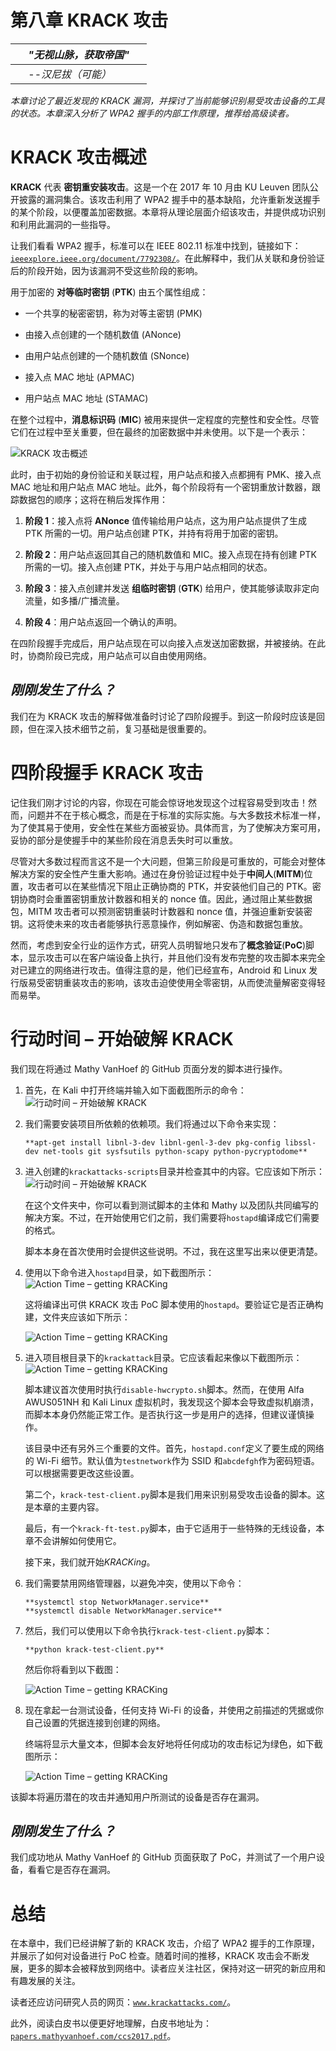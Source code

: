 # 第八章 KRACK 攻击

|   | *"无视山脉，获取帝国"* |   |
| --- | --- | --- |
|   | --*汉尼拔（可能）* |

*本章讨论了最近发现的 KRACK 漏洞，并探讨了当前能够识别易受攻击设备的工具的状态。本章深入分析了 WPA2 握手的内部工作原理，推荐给高级读者。*

# KRACK 攻击概述

**KRACK** 代表 **密钥重安装攻击**。这是一个在 2017 年 10 月由 KU Leuven 团队公开披露的漏洞集合。该攻击利用了 WPA2 握手中的基本缺陷，允许重新发送握手的某个阶段，以便覆盖加密数据。本章将从理论层面介绍该攻击，并提供成功识别和利用此漏洞的一些指导。

让我们看看 WPA2 握手，标准可以在 IEEE 802.11 标准中找到，链接如下：[`ieeexplore.ieee.org/document/7792308/`](http://ieeexplore.ieee.org/document/7792308/)。在此解释中，我们从关联和身份验证后的阶段开始，因为该漏洞不受这些阶段的影响。

用于加密的 **对等临时密钥** (**PTK**) 由五个属性组成：

+   一个共享的秘密密钥，称为对等主密钥 (PMK)

+   由接入点创建的一个随机数值 (ANonce)

+   由用户站点创建的一个随机数值 (SNonce)

+   接入点 MAC 地址 (APMAC)

+   用户站点 MAC 地址 (STAMAC)

在整个过程中，**消息标识码** (**MIC**) 被用来提供一定程度的完整性和安全性。尽管它们在过程中至关重要，但在最终的加密数据中并未使用。以下是一个表示：

![KRACK 攻击概述](img/B09903_08_01.jpg)

此时，由于初始的身份验证和关联过程，用户站点和接入点都拥有 PMK、接入点 MAC 地址和用户站点 MAC 地址。此外，每个阶段将有一个密钥重放计数器，跟踪数据包的顺序；这将在稍后发挥作用：

1.  **阶段 1**：接入点将 **ANonce** 值传输给用户站点，这为用户站点提供了生成 PTK 所需的一切。用户站点创建 PTK，并持有将用于加密的密钥。

1.  **阶段 2**：用户站点返回其自己的随机数值和 MIC。接入点现在持有创建 PTK 所需的一切。接入点创建 PTK，并处于与用户站点相同的状态。

1.  **阶段 3**：接入点创建并发送 **组临时密钥** (**GTK**) 给用户，使其能够读取非定向流量，如多播/广播流量。

1.  **阶段 4**：用户站点返回一个确认的声明。

在四阶段握手完成后，用户站点现在可以向接入点发送加密数据，并被接纳。在此时，协商阶段已完成，用户站点可以自由使用网络。

## *刚刚发生了什么？*

我们在为 KRACK 攻击的解释做准备时讨论了四阶段握手。到这一阶段时应该是回顾，但在深入技术细节之前，复习基础是很重要的。

# 四阶段握手 KRACK 攻击

记住我们刚才讨论的内容，你现在可能会惊讶地发现这个过程容易受到攻击！然而，问题并不在于核心概念，而是在于标准的实际实施。与大多数技术标准一样，为了使其易于使用，安全性在某些方面被妥协。具体而言，为了使解决方案可用，妥协的部分是使握手中的某些阶段在消息丢失时可以重放。

尽管对大多数过程而言这不是一个大问题，但第三阶段是可重放的，可能会对整体解决方案的安全性产生重大影响。通过在身份验证过程中处于**中间人**(**MITM**)位置，攻击者可以在某些情况下阻止正确协商的 PTK，并安装他们自己的 PTK。密钥协商时会重置密钥重放计数器和相关的 nonce 值。因此，通过阻止某些数据包，MITM 攻击者可以预测密钥重装时计数器和 nonce 值，并强迫重新安装密钥。这将使未来的攻击者能够执行恶意操作，例如解密、伪造和数据包重放。

然而，考虑到安全行业的运作方式，研究人员明智地只发布了**概念验证**(**PoC**)脚本，显示攻击可以在客户端设备上执行，并且他们没有发布完整的攻击脚本来完全对已建立的网络进行攻击。值得注意的是，他们已经宣布，Android 和 Linux 发行版易受密钥重装攻击的影响，该攻击迫使使用全零密钥，从而使流量解密变得轻而易举。

# 行动时间 – 开始破解 KRACK

我们现在将通过 Mathy VanHoef 的 GitHub 页面分发的脚本进行操作。

1.  首先，在 Kali 中打开终端并输入如下面截图所示的命令：![行动时间 – 开始破解 KRACK](img/B09903_08_02.jpg)

1.  我们需要安装项目所依赖的依赖项。我们将通过以下命令来实现：

    ```
    **apt-get install libnl-3-dev libnl-genl-3-dev pkg-config libssl-dev net-tools git sysfsutils python-scapy python-pycryptodome**

    ```

1.  进入创建的`krackattacks-scripts`目录并检查其中的内容。它应该如下所示：![行动时间 – 开始破解 KRACK](img/B09903_08_03.jpg)

    在这个文件夹中，你可以看到测试脚本的主体和 Mathy 以及团队共同编写的解决方案。不过，在开始使用它们之前，我们需要将`hostapd`编译成它们需要的格式。

    脚本本身在首次使用时会提供这些说明。不过，我在这里写出来以便更清楚。

1.  使用以下命令进入`hostapd`目录，如下截图所示：![Action Time – getting KRACKing](img/B09903_08_04.jpg)

    这将编译出可供 KRACK 攻击 PoC 脚本使用的`hostapd`。要验证它是否正确构建，文件夹应该如下所示：

    ![Action Time – getting KRACKing](img/B09903_08_05.jpg)

1.  进入项目根目录下的`krackattack`目录。它应该看起来像以下截图所示：![Action Time – getting KRACKing](img/B09903_08_06.jpg)

    脚本建议首次使用时执行`disable-hwcrypto.sh`脚本。然而，在使用 Alfa AWUS051NH 和 Kali Linux 虚拟机时，我发现这个脚本会导致虚拟机崩溃，而脚本本身仍然能正常工作。是否执行这一步是用户的选择，但建议谨慎操作。

    该目录中还有另外三个重要的文件。首先，`hostapd.conf`定义了要生成的网络的 Wi-Fi 细节。默认值为`testnetwork`作为 SSID 和`abcdefgh`作为密码短语。可以根据需要更改这些设置。

    第二个，`krack-test-client.py`脚本是我们用来识别易受攻击设备的脚本。这是本章的主要内容。

    最后，有一个`krack-ft-test.py`脚本，由于它适用于一些特殊的无线设备，本章不会讲解如何使用它。

    接下来，我们就开始*KRACKing*。

1.  我们需要禁用网络管理器，以避免冲突，使用以下命令：

    ```
    **systemctl stop NetworkManager.service**
    **systemctl disable NetworkManager.service**

    ```

1.  然后，我们可以使用以下命令执行`krack-test-client.py`脚本：

    ```
    **python krack-test-client.py**

    ```

    然后你将看到以下截图：

    ![Action Time – getting KRACKing](img/B09903_08_07.jpg)

1.  现在拿起一台测试设备，任何支持 Wi-Fi 的设备，并使用之前描述的凭据或你自己设置的凭据连接到创建的网络。

    终端将显示大量文本，但脚本会友好地将任何成功的攻击标记为绿色，如下截图所示：

    ![Action Time – getting KRACKing](img/B09903_08_08.jpg)

该脚本将遍历潜在的攻击并通知用户所测试的设备是否存在漏洞。

## *刚刚发生了什么？*

我们成功地从 Mathy VanHoef 的 GitHub 页面获取了 PoC，并测试了一个用户设备，看看它是否存在漏洞。

# 总结

在本章中，我们已经讲解了新的 KRACK 攻击，介绍了 WPA2 握手的工作原理，并展示了如何对设备进行 PoC 检查。随着时间的推移，KRACK 攻击会不断发展，更多的脚本会被释放到网络中。读者应关注社区，保持对这一研究的新应用和有趣发展的关注。

读者还应访问研究人员的网页：[`www.krackattacks.com/`](https://www.krackattacks.com/)。

此外，阅读白皮书以便更好地理解，白皮书地址为：[`papers.mathyvanhoef.com/ccs2017.pdf`](https://papers.mathyvanhoef.com/ccs2017.pdf)。
